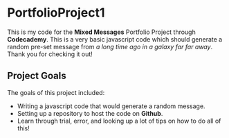 # PortfolioProject1
This is my code for the **Mixed Messages** Portfolio Project through **Codecademy**. This is a very basic javascript code which should generate a random pre-set message from *a long time ago in a galaxy far far away*. Thank you for checking it out!
## Project Goals
The goals of this project included:
- Writing a javascript code that would generate a random message.
- Setting up a repository to host the code on **Github**.
- Learn through trial, error, and looking up a lot of tips on how to do all of this!
